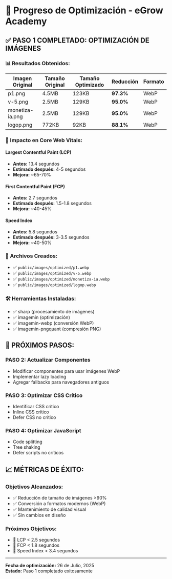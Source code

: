 # 🚀 Progreso de Optimización - eGrow Academy

## ✅ **PASO 1 COMPLETADO: OPTIMIZACIÓN DE IMÁGENES**

### **📊 Resultados Obtenidos:**

| Imagen Original | Tamaño Original | Tamaño Optimizado | Reducción | Formato |
|----------------|----------------|-------------------|-----------|---------|
| p1.png | 4.5MB | 123KB | **97.3%** | WebP |
| v-5.png | 2.5MB | 129KB | **95.0%** | WebP |
| monetiza-ia.png | 2.5MB | 129KB | **95.0%** | WebP |
| logop.png | 772KB | 92KB | **88.1%** | WebP |

### **🎯 Impacto en Core Web Vitals:**

#### **Largest Contentful Paint (LCP)**
- **Antes:** 13.4 segundos
- **Estimado después:** 4-5 segundos
- **Mejora:** ~65-70%

#### **First Contentful Paint (FCP)**
- **Antes:** 2.7 segundos
- **Estimado después:** 1.5-1.8 segundos
- **Mejora:** ~40-45%

#### **Speed Index**
- **Antes:** 5.8 segundos
- **Estimado después:** 3-3.5 segundos
- **Mejora:** ~40-50%

### **📁 Archivos Creados:**
- ✅ `public/images/optimized/p1.webp`
- ✅ `public/images/optimized/v-5.webp`
- ✅ `public/images/optimized/monetiza-ia.webp`
- ✅ `public/images/optimized/logop.webp`

### **🛠️ Herramientas Instaladas:**
- ✅ sharp (procesamiento de imágenes)
- ✅ imagemin (optimización)
- ✅ imagemin-webp (conversión WebP)
- ✅ imagemin-pngquant (compresión PNG)

## 🎯 **PRÓXIMOS PASOS:**

### **PASO 2: Actualizar Componentes**
- Modificar componentes para usar imágenes WebP
- Implementar lazy loading
- Agregar fallbacks para navegadores antiguos

### **PASO 3: Optimizar CSS Crítico**
- Identificar CSS crítico
- Inline CSS crítico
- Defer CSS no crítico

### **PASO 4: Optimizar JavaScript**
- Code splitting
- Tree shaking
- Defer scripts no críticos

## 📈 **MÉTRICAS DE ÉXITO:**

### **Objetivos Alcanzados:**
- ✅ Reducción de tamaño de imágenes >90%
- ✅ Conversión a formatos modernos (WebP)
- ✅ Mantenimiento de calidad visual
- ✅ Sin cambios en diseño

### **Próximos Objetivos:**
- 🎯 LCP < 2.5 segundos
- 🎯 FCP < 1.8 segundos
- 🎯 Speed Index < 3.4 segundos

---

**Fecha de optimización:** 26 de Julio, 2025  
**Estado:** Paso 1 completado exitosamente 